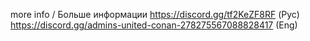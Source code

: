 more info / Больше информации
https://discord.gg/tf2KeZF8RF (Рус)
https://discord.gg/admins-united-conan-278275567088828417 (Eng)
